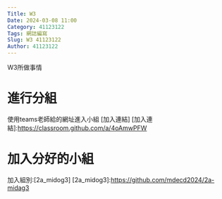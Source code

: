 ```yaml
---
Title: W3
Date: 2024-03-08 11:00
Category: 41123122
Tags: 網誌編寫
Slug: W3 41123122
Author: 41123122
---
```


W3所做事情

<!-- PELICAN_END_SUMMARY -->

# 進行分組
使用teams老師給的網址進入小組
[加入連結]
[加入連結]:https://classroom.github.com/a/4oAmwPFW

# 加入分好的小組
加入組別:[2a_midog3]
[2a_midog3]:https://github.com/mdecd2024/2a-midag3
